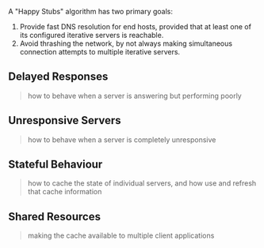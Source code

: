 
A "Happy Stubs" algorithm has two primary goals:

1. Provide fast DNS resolution for end hosts, provided that at least one of
its configured iterative servers is reachable.
2. Avoid thrashing the network, by not always making simultaneous connection
attempts to multiple iterative servers.

## Delayed Responses

> how to behave when a server is answering but performing poorly

## Unresponsive Servers

> how to behave when a server is completely unresponsive

## Stateful Behaviour

> how to cache the state of individual servers, and how use and refresh that
> cache information

## Shared Resources

> making the cache available to multiple client applications
